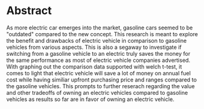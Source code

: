 # Abstract

As more electric car emerges into the market, gasoline cars seemed to be "outdated" compared to the new concept. This research is meant to explore the benefit and drawbacks of electric vehicle in comparison to gasoline vehicles from various aspects. This is also a segaway to investigate if switching from a gasoline vehicle to an electric truly saves the money for the same performance as most of electric vehicle companies advertised. With graphing out the comparison data supported with welch t-test, it comes to light that electric vehicle will save a lot of money on annual fuel cost while having similiar upfront purchasing price and ranges compared to the gasoline vehicles. This prompts to further reserach regarding the value and other tradeoffs of owning an electric vehicles compared to gasoline vehicles as results so far are in favor of owning an electric vehicle.